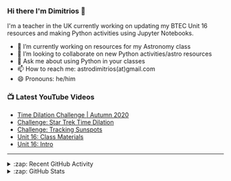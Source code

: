 ### Hi there I'm Dimitrios :stars:

I'm a teacher in the UK currently working on updating my BTEC Unit 16 resources and making Python activities using Jupyter Notebooks.

- 🔭 I’m currently working on resources for my Astronomy class
- 👯 I’m looking to collaborate on new Python activities/astro resources
- 💬 Ask me about using Python in your classes
- 📫 How to reach me: astrodimitrios(at)gmail.com
- 😄 Pronouns: he/him

### 📺 Latest YouTube Videos

<!-- YOUTUBE:START -->
- [Time Dilation Challenge | Autumn 2020](https://www.youtube.com/watch?v=wGmS2CCaKxg)
- [Challenge: Star Trek Time Dilation](https://www.youtube.com/watch?v=zwUEvdA4B6w)
- [Challenge: Tracking Sunspots](https://www.youtube.com/watch?v=mkmbQpJU94w)
- [Unit 16: Class Materials](https://www.youtube.com/watch?v=tINxbXZGG0U)
- [Unit 16: Intro](https://www.youtube.com/watch?v=BNys2kCSm5o)
<!-- YOUTUBE:END -->

---

<details>
  <summary>:zap: Recent GitHub Activity</summary>
  
<!--START_SECTION:activity-->
1. ❗️ Closed issue [#3](https://github.com/astroDimitrios/Astronomy/issues/3) in [astroDimitrios/Astronomy](https://github.com/astroDimitrios/Astronomy)
2. ❗️ Closed issue [#6](https://github.com/astroDimitrios/Astronomy/issues/6) in [astroDimitrios/Astronomy](https://github.com/astroDimitrios/Astronomy)
3. 🗣 Commented on [#6](https://github.com/astroDimitrios/Astronomy/issues/6) in [astroDimitrios/Astronomy](https://github.com/astroDimitrios/Astronomy)
4. ❗️ Closed issue [#8](https://github.com/astroDimitrios/Astronomy/issues/8) in [astroDimitrios/Astronomy](https://github.com/astroDimitrios/Astronomy)
5. 🗣 Commented on [#8](https://github.com/astroDimitrios/Astronomy/issues/8) in [astroDimitrios/Astronomy](https://github.com/astroDimitrios/Astronomy)
<!--END_SECTION:activity-->

</details>

<details>
  <summary>:zap: GitHub Stats</summary>

  <img align="left" alt="astroDimitrios' GitHub Stats" src="https://github-readme-stats.vercel.app/api?username=astroDimitrios&show_icons=true&hide_border=true" />

</details>

<!--
**astroDimitrios/astroDimitrios** is a ✨ _special_ ✨ repository because its `README.md` (this file) appears on your GitHub profile.

Here are some ideas to get you started:

- 🔭 I’m currently working on ...
- 🌱 I’m currently learning ...
- 👯 I’m looking to collaborate on ...
- 🤔 I’m looking for help with ...
- 💬 Ask me about ...
- 📫 How to reach me: ...
- 😄 Pronouns: ...
- ⚡ Fun fact: ...
-->
